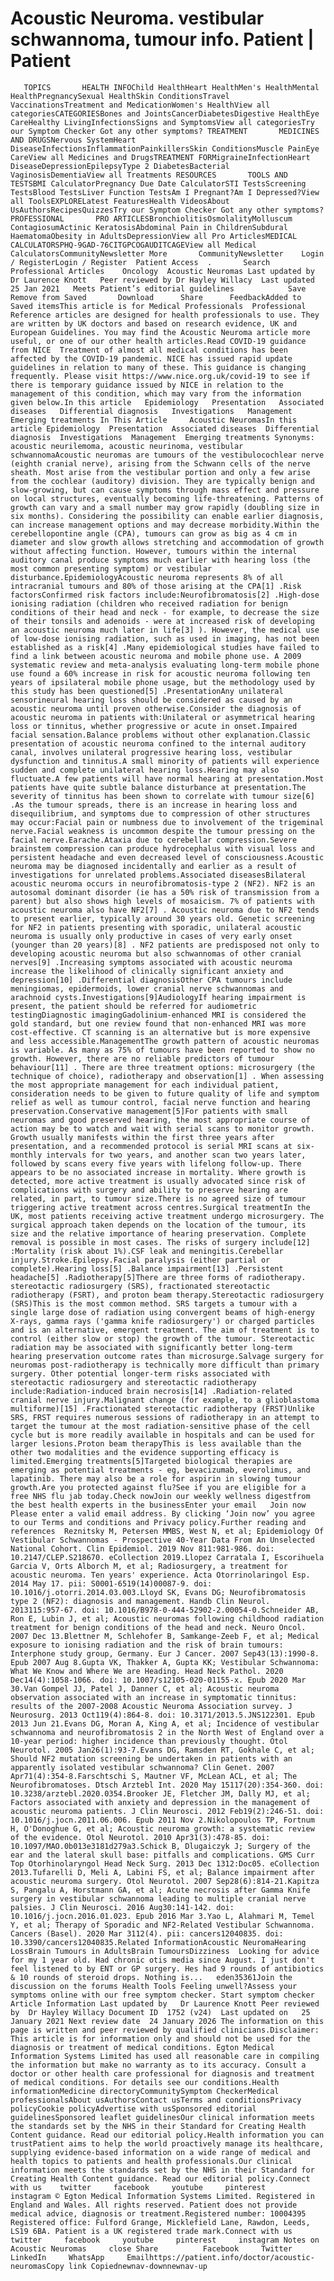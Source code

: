 # Acoustic Neuroma. vestibular schwannoma, tumour info. Patient | Patient

       TOPICS       HEALTH INFOChild HealthHeart HealthMen's HealthMental HealthPregnancySexual HealthSkin ConditionsTravel VaccinationsTreatment and MedicationWomen's HealthView all categoriesCATEGORIESBones and JointsCancerDiabetesDigestive HealthEye CareHealthy LivingInfectionsSigns and SymptomsView all categoriesTry our Symptom Checker Got any other symptoms? TREATMENT       MEDICINES AND DRUGSNervous SystemHeart DiseaseInfectionsInflammationPainkillersSkin ConditionsMuscle PainEye CareView all Medicines and DrugsTREATMENT FORMigraineInfectionHeart DiseaseDepressionEpilepsyType 2 DiabetesBacterial VaginosisDementiaView all Treatments RESOURCES       TOOLS AND TESTSBMI CalculatorPregnancy Due Date CalculatorSTI TestsScreening TestsBlood TestsLiver Function TestsAm I Pregnant?Am I Depressed?View all ToolsEXPLORELatest FeaturesHealth VideosAbout UsAuthorsRecipesQuizzesTry our Symptom Checker Got any other symptoms? PROFESSIONAL       PRO ARTICLESBronchiolitisOsmolalityMolluscum ContagiosumActinic KeratosisAbdominal Pain in ChildrenSubdural HaematomaObesity in AdultsDepressionView all Pro ArticlesMEDICAL CALCULATORSPHQ-9GAD-76CITGPCOGAUDITCAGEView all Medical CalculatorsCommunityNewsletter More       CommunityNewsletter    Login / RegisterLogin / Register  Patient Access  .       Search   Professional Articles    Oncology  Acoustic Neuromas Last updated by Dr Laurence Knott   Peer reviewed by Dr Hayley Willacy  Last updated 25 Jan 2021   Meets Patient’s editorial guidelines            Save       Remove from Saved       Download      Share      FeedbackAdded to  Saved itemsThis article is for Medical Professionals  Professional Reference articles are designed for health professionals to use. They are written by UK doctors and based on research evidence, UK and European Guidelines. You may find the Acoustic Neuroma article more useful, or one of our other health articles.Read COVID-19 guidance from NICE  Treatment of almost all medical conditions has been affected by the COVID-19 pandemic. NICE has issued rapid update guidelines in relation to many of these. This guidance is changing frequently. Please visit https://www.nice.org.uk/covid-19 to see if there is temporary guidance issued by NICE in relation to the management of this condition, which may vary from the information given below.In this article   Epidemiology   Presentation   Associated diseases   Differential diagnosis   Investigations   Management   Emerging treatments In This Article     Acoustic NeuromasIn this article Epidemiology  Presentation  Associated diseases  Differential diagnosis  Investigations  Management  Emerging treatments Synonyms: acoustic neurilemoma, acoustic neurinoma, vestibular schwannomaAcoustic neuromas are tumours of the vestibulocochlear nerve (eighth cranial nerve), arising from the Schwann cells of the nerve sheath. Most arise from the vestibular portion and only a few arise from the cochlear (auditory) division. They are typically benign and slow-growing, but can cause symptoms through mass effect and pressure on local structures, eventually becoming life-threatening. Patterns of growth can vary and a small number may grow rapidly (doubling size in six months). Considering the possibility can enable earlier diagnosis, can increase management options and may decrease morbidity.Within the cerebellopontine angle (CPA), tumours can grow as big as 4 cm in diameter and slow growth allows stretching and accommodation of growth without affecting function. However, tumours within the internal auditory canal produce symptoms much earlier with hearing loss (the most common presenting symptom) or vestibular disturbance.EpidemiologyAcoustic neuroma represents 8% of all intracranial tumours and 80% of those arising at the CPA[1] .Risk factorsConfirmed risk factors include:Neurofibromatosis[2] .High-dose ionising radiation (children who received radiation for benign conditions of their head and neck - for example, to decrease the size of their tonsils and adenoids - were at increased risk of developing an acoustic neuroma much later in life[3] ). However, the medical use of low-dose ionising radiation, such as used in imaging, has not been established as a risk[4] .Many epidemiological studies have failed to find a link between acoustic neuroma and mobile phone use. A 2009 systematic review and meta-analysis evaluating long-term mobile phone use found a 60% increase in risk for acoustic neuroma following ten years of ipsilateral mobile phone usage, but the methodology used by this study has been questioned[5] .PresentationAny unilateral sensorineural hearing loss should be considered as caused by an acoustic neuroma until proven otherwise.Consider the diagnosis of acoustic neuroma in patients with:Unilateral or asymmetrical hearing loss or tinnitus, whether progressive or acute in onset.Impaired facial sensation.Balance problems without other explanation.Classic presentation of acoustic neuroma confined to the internal auditory canal, involves unilateral progressive hearing loss, vestibular dysfunction and tinnitus.A small minority of patients will experience sudden and complete unilateral hearing loss.Hearing may also fluctuate.A few patients will have normal hearing at presentation.Most patients have quite subtle balance disturbance at presentation.The severity of tinnitus has been shown to correlate with tumour size[6] .As the tumour spreads, there is an increase in hearing loss and disequilibrium, and symptoms due to compression of other structures may occur:Facial pain or numbness due to involvement of the trigeminal nerve.Facial weakness is uncommon despite the tumour pressing on the facial nerve.Earache.Ataxia due to cerebellar compression.Severe brainstem compression can produce hydrocephalus with visual loss and persistent headache and even decreased level of consciousness.Acoustic neuroma may be diagnosed incidentally and earlier as a result of investigations for unrelated problems.Associated diseasesBilateral acoustic neuroma occurs in neurofibromatosis-type 2 (NF2). NF2 is an autosomal dominant disorder (ie has a 50% risk of transmission from a parent) but also shows high levels of mosaicism. 7% of patients with acoustic neuroma also have NF2[7] . Acoustic neuroma due to NF2 tends to present earlier, typically around 30 years old. Genetic screening for NF2 in patients presenting with sporadic, unilateral acoustic neuroma is usually only productive in cases of very early onset (younger than 20 years)[8] . NF2 patients are predisposed not only to developing acoustic neuroma but also schwannomas of other cranial nerves[9] .Increasing symptoms associated with acoustic neuroma increase the likelihood of clinically significant anxiety and depression[10] .Differential diagnosisOther CPA tumours include meningiomas, epidermoids, lower cranial nerve schwannomas and arachnoid cysts.Investigations[9]AudiologyIf hearing impairment is present, the patient should be referred for audiometric testingDiagnostic imagingGadolinium-enhanced MRI is considered the gold standard, but one review found that non-enhanced MRI was more cost-effective. CT scanning is an alternative but is more expensive and less accessible.ManagementThe growth pattern of acoustic neuromas is variable. As many as 75% of tumours have been reported to show no growth. However, there are no reliable predictors of tumour behaviour[11] . There are three treatment options: microsurgery (the technique of choice), radiotherapy and observation[1] . When assessing the most appropriate management for each individual patient, consideration needs to be given to future quality of life and symptom relief as well as tumour control, facial nerve function and hearing preservation.Conservative management[5]For patients with small neuromas and good preserved hearing, the most appropriate course of action may be to watch and wait with serial scans to monitor growth. Growth usually manifests within the first three years after presentation, and a recommended protocol is serial MRI scans at six-monthly intervals for two years, and another scan two years later, followed by scans every five years with lifelong follow-up. There appears to be no associated increase in mortality. Where growth is detected, more active treatment is usually advocated since risk of complications with surgery and ability to preserve hearing are related, in part, to tumour size.There is no agreed size of tumour triggering active treatment across centres.Surgical treatmentIn the UK, most patients receiving active treatment undergo microsurgery. The surgical approach taken depends on the location of the tumour, its size and the relative importance of hearing preservation. Complete removal is possible in most cases. The risks of surgery include[12] :Mortality (risk about 1%).CSF leak and meningitis.Cerebellar injury.Stroke.Epilepsy.Facial paralysis (either partial or complete).Hearing loss[5] .Balance impairment[13] .Persistent headache[5] .Radiotherapy[5]There are three forms of radiotherapy. stereotactic radiosurgery (SRS), fractionated stereotactic radiotherapy (FSRT), and proton beam therapy.Stereotactic radiosurgery (SRS)This is the most common method. SRS targets a tumour with a single large dose of radiation using convergent beams of high-energy X-rays, gamma rays ('gamma knife radiosurgery') or charged particles and is an alternative, emergent treatment. The aim of treatment is to control (either slow or stop) the growth of the tumour. Stereotactic radiation may be associated with significantly better long-term hearing preservation outcome rates than microsurge.Salvage surgery for neuromas post-radiotherapy is technically more difficult than primary surgery. Other potential longer-term risks associated with stereotactic radiosurgery and stereotactic radiotherapy include:Radiation-induced brain necrosis[14] .Radiation-related cranial nerve injury.Malignant change (for example, to a glioblastoma multiforme)[15] .Fractionated stereotactic radiotherapy (FRST)Unlike SRS, FRST requires numerous sessions of radiotherapy in an attempt to target the tumour at the most radiation-sensitive phase of the cell cycle but is more readily available in hospitals and can be used for larger lesions.Proton beam therapyThis is less available than the other two modalities and the evidence supporting efficacy is limited.Emerging treatments[5]Targeted biological therapies are emerging as potential treatments - eg, bevacizumab, everolimus, and lapatinib. There may also be a role for aspirin in slowing tumour growth.Are you protected against flu?See if you are eligible for a free NHS flu jab today.Check nowJoin our weekly wellness digestfrom the best health experts in the businessEnter your email   Join now Please enter a valid email address. By clicking ‘Join now’ you agree to our Terms and conditions and Privacy policy.Further reading and references  Reznitsky M, Petersen MMBS, West N, et al; Epidemiology Of Vestibular Schwannomas - Prospective 40-Year Data From An Unselected National Cohort. Clin Epidemiol. 2019 Nov 811:981-986. doi: 10.2147/CLEP.S218670. eCollection 2019.Llopez Carratala I, Escorihuela Garcia V, Orts Alborch M, et al; Radiosurgery, a treatment for acoustic neuroma. Ten years' experience. Acta Otorrinolaringol Esp. 2014 May 17. pii: S0001-6519(14)00087-9. doi: 10.1016/j.otorri.2014.03.003.Lloyd SK, Evans DG; Neurofibromatosis type 2 (NF2): diagnosis and management. Handb Clin Neurol. 2013115:957-67. doi: 10.1016/B978-0-444-52902-2.00054-0.Schneider AB, Ron E, Lubin J, et al; Acoustic neuromas following childhood radiation treatment for benign conditions of the head and neck. Neuro Oncol. 2007 Dec 13.Blettner M, Schlehofer B, Samkange-Zeeb F, et al; Medical exposure to ionising radiation and the risk of brain tumours: Interphone study group, Germany. Eur J Cancer. 2007 Sep43(13):1990-8. Epub 2007 Aug 8.Gupta VK, Thakker A, Gupta KK; Vestibular Schwannoma: What We Know and Where We are Heading. Head Neck Pathol. 2020 Dec14(4):1058-1066. doi: 10.1007/s12105-020-01155-x. Epub 2020 Mar 30.Van Gompel JJ, Patel J, Danner C, et al; Acoustic neuroma observation associated with an increase in symptomatic tinnitus: results of the 2007-2008 Acoustic Neuroma Association survey. J Neurosurg. 2013 Oct119(4):864-8. doi: 10.3171/2013.5.JNS122301. Epub 2013 Jun 21.Evans DG, Moran A, King A, et al; Incidence of vestibular schwannoma and neurofibromatosis 2 in the North West of England over a 10-year period: higher incidence than previously thought. Otol Neurotol. 2005 Jan26(1):93-7.Evans DG, Ramsden RT, Gokhale C, et al; Should NF2 mutation screening be undertaken in patients with an apparently isolated vestibular schwannoma? Clin Genet. 2007 Apr71(4):354-8.Farschtschi S, Mautner VF, McLean ACL, et al; The Neurofibromatoses. Dtsch Arztebl Int. 2020 May 15117(20):354-360. doi: 10.3238/arztebl.2020.0354.Brooker JE, Fletcher JM, Dally MJ, et al; Factors associated with anxiety and depression in the management of acoustic neuroma patients. J Clin Neurosci. 2012 Feb19(2):246-51. doi: 10.1016/j.jocn.2011.06.006. Epub 2011 Nov 2.Nikolopoulos TP, Fortnum H, O'Donoghue G, et al; Acoustic neuroma growth: a systematic review of the evidence. Otol Neurotol. 2010 Apr31(3):478-85. doi: 10.1097/MAO.0b013e3181d279a3.Schick B, Dlugaiczyk J; Surgery of the ear and the lateral skull base: pitfalls and complications. GMS Curr Top Otorhinolaryngol Head Neck Surg. 2013 Dec 1312:Doc05. eCollection 2013.Tufarelli D, Meli A, Labini FS, et al; Balance impairment after acoustic neuroma surgery. Otol Neurotol. 2007 Sep28(6):814-21.Kapitza S, Pangalu A, Horstmann GA, et al; Acute necrosis after Gamma Knife surgery in vestibular schwannoma leading to multiple cranial nerve palsies. J Clin Neurosci. 2016 Aug30:141-142. doi: 10.1016/j.jocn.2016.01.023. Epub 2016 Mar 3.Yao L, Alahmari M, Temel Y, et al; Therapy of Sporadic and NF2-Related Vestibular Schwannoma. Cancers (Basel). 2020 Mar 3112(4). pii: cancers12040835. doi: 10.3390/cancers12040835.Related InformationAcoustic NeuromaHearing LossBrain Tumours in AdultsBrain TumoursDizziness  Looking for advice for my 1 year old. Had chronic otis media since August. I just don't feel listened to by ENT or GP surgery. Hes had 9 rounds of antibiotics & 10 rounds of steroid drops. Nothing is...   eden35361Join the discussion on the forums Health Tools Feeling unwell?Assess your symptoms online with our free symptom checker. Start symptom checker Article Information Last updated by   Dr Laurence Knott Peer reviewed by  Dr Hayley Willacy Document ID  1752 (v24)  Last updated on   25 January 2021 Next review date  24 January 2026 The information on this page is written and peer reviewed by qualified clinicians.Disclaimer: This article is for information only and should not be used for the diagnosis or treatment of medical conditions. Egton Medical Information Systems Limited has used all reasonable care in compiling the information but make no warranty as to its accuracy. Consult a doctor or other health care professional for diagnosis and treatment of medical conditions. For details see our conditions.Health informationMedicine directoryCommunitySymptom CheckerMedical professionalsAbout usAuthorsContact usTerms and conditionsPrivacy policyCookie policyAdvertise with usSponsored editorial guidelinesSponsored leaflet guidelinesOur clinical information meets the standards set by the NHS in their Standard for Creating Health Content guidance. Read our editorial policy.Health information you can trustPatient aims to help the world proactively manage its healthcare, supplying evidence-based information on a wide range of medical and health topics to patients and health professionals.Our clinical information meets the standards set by the NHS in their Standard for Creating Health Content guidance. Read our editorial policy.Connect with us    twitter     facebook     youtube     pinterest     instagram © Egton Medical Information Systems Limited. Registered in England and Wales. All rights reserved. Patient does not provide medical advice, diagnosis or treatment.Registered number: 10004395 Registered office: Fulford Grange, Micklefield Lane, Rawdon, Leeds, LS19 6BA. Patient is a UK registered trade mark.Connect with us    twitter     facebook     youtube     pinterest     instagram Notes on Acoustic Neuromas     close Share          Facebook     Twitter     LinkedIn     WhatsApp     Emailhttps://patient.info/doctor/acoustic-neuromasCopy link Copiednewnav-downnewnav-up


